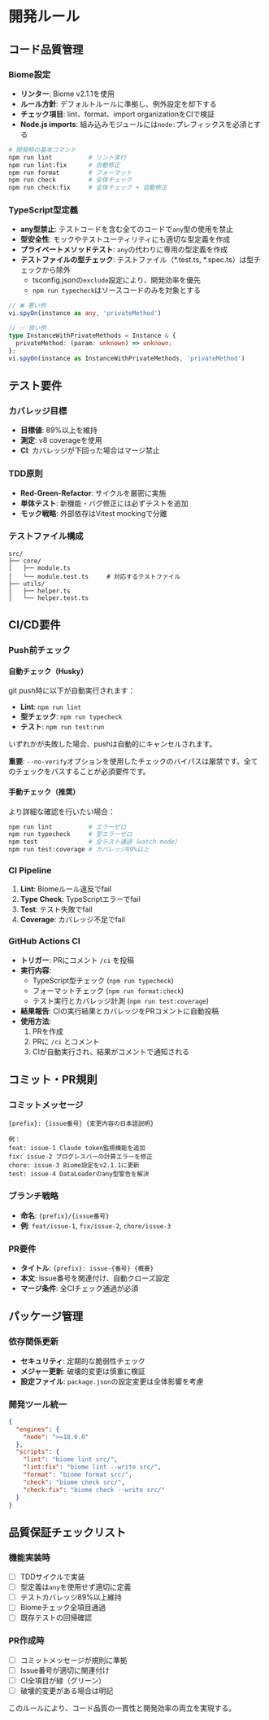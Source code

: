 # 開発ルール

## コード品質管理

### Biome設定
- **リンター**: Biome v2.1.1を使用
- **ルール方針**: デフォルトルールに準拠し、例外設定を却下する
- **チェック項目**: lint、format、import organizationをCIで検証
- **Node.js imports**: 組み込みモジュールには`node:`プレフィックスを必須とする

```bash
# 開発時の基本コマンド
npm run lint          # リント実行
npm run lint:fix      # 自動修正
npm run format        # フォーマット
npm run check         # 全体チェック
npm run check:fix     # 全体チェック + 自動修正
```

### TypeScript型定義
- **any型禁止**: テストコードを含む全てのコードで`any`型の使用を禁止
- **型安全性**: モックやテストユーティリティにも適切な型定義を作成
- **プライベートメソッドテスト**: `any`の代わりに専用の型定義を作成
- **テストファイルの型チェック**: テストファイル（*.test.ts, *.spec.ts）は型チェックから除外
  - tsconfig.jsonの`exclude`設定により、開発効率を優先
  - `npm run typecheck`はソースコードのみを対象とする

```typescript
// ❌ 悪い例
vi.spyOn(instance as any, 'privateMethod')

// ✅ 良い例
type InstanceWithPrivateMethods = Instance & {
  privateMethod: (param: unknown) => unknown;
};
vi.spyOn(instance as InstanceWithPrivateMethods, 'privateMethod')
```

## テスト要件

### カバレッジ目標
- **目標値**: 89%以上を維持
- **測定**: v8 coverageを使用
- **CI**: カバレッジが下回った場合はマージ禁止

### TDD原則
- **Red-Green-Refactor**: サイクルを厳密に実施
- **単体テスト**: 新機能・バグ修正には必ずテストを追加
- **モック戦略**: 外部依存はVitest mockingで分離

### テストファイル構成
```
src/
├── core/
│   ├── module.ts
│   └── module.test.ts     # 対応するテストファイル
├── utils/
│   ├── helper.ts
│   └── helper.test.ts
```

## CI/CD要件

### Push前チェック

#### 自動チェック（Husky）
git push時に以下が自動実行されます：
- **Lint**: `npm run lint`
- **型チェック**: `npm run typecheck`
- **テスト**: `npm run test:run`

いずれかが失敗した場合、pushは自動的にキャンセルされます。

**重要**: `--no-verify`オプションを使用したチェックのバイパスは厳禁です。全てのチェックをパスすることが必須要件です。

#### 手動チェック（推奨）
より詳細な確認を行いたい場合：

```bash
npm run lint          # エラーゼロ
npm run typecheck     # 型エラーゼロ  
npm test              # 全テスト通過（watch mode）
npm run test:coverage # カバレッジ89%以上
```

### CI Pipeline
1. **Lint**: Biomeルール違反でfail
2. **Type Check**: TypeScriptエラーでfail
3. **Test**: テスト失敗でfail
4. **Coverage**: カバレッジ不足でfail

### GitHub Actions CI
- **トリガー**: PRにコメント `/ci` を投稿
- **実行内容**:
  - TypeScript型チェック (`npm run typecheck`)
  - フォーマットチェック (`npm run format:check`)
  - テスト実行とカバレッジ計測 (`npm run test:coverage`)
- **結果報告**: CIの実行結果とカバレッジをPRコメントに自動投稿
- **使用方法**:
  1. PRを作成
  2. PRに `/ci` とコメント
  3. CIが自動実行され、結果がコメントで通知される

## コミット・PR規則

### コミットメッセージ
```
{prefix}: {issue番号} {変更内容の日本語説明}

例：
feat: issue-1 Claude token監視機能を追加
fix: issue-2 プログレスバーの計算エラーを修正
chore: issue-3 Biome設定をv2.1.1に更新
test: issue-4 DataLoaderのany型警告を解決
```

### ブランチ戦略
- **命名**: `{prefix}/{issue番号}`
- **例**: `feat/issue-1`, `fix/issue-2`, `chore/issue-3`

### PR要件
- **タイトル**: `{prefix}: issue-{番号} {概要}`
- **本文**: Issue番号を関連付け、自動クローズ設定
- **マージ条件**: 全CIチェック通過が必須

## パッケージ管理

### 依存関係更新
- **セキュリティ**: 定期的な脆弱性チェック
- **メジャー更新**: 破壊的変更は慎重に検証
- **設定ファイル**: `package.json`の設定変更は全体影響を考慮

### 開発ツール統一
```json
{
  "engines": {
    "node": ">=18.0.0"
  },
  "scripts": {
    "lint": "biome lint src/",
    "lint:fix": "biome lint --write src/",
    "format": "biome format src/",
    "check": "biome check src/",
    "check:fix": "biome check --write src/"
  }
}
```

## 品質保証チェックリスト

### 機能実装時
- [ ] TDDサイクルで実装
- [ ] 型定義は`any`を使用せず適切に定義
- [ ] テストカバレッジ89%以上維持
- [ ] Biomeチェック全項目通過
- [ ] 既存テストの回帰確認

### PR作成時
- [ ] コミットメッセージが規則に準拠
- [ ] Issue番号が適切に関連付け
- [ ] CI全項目が緑（グリーン）
- [ ] 破壊的変更がある場合は明記

このルールにより、コード品質の一貫性と開発効率の両立を実現する。